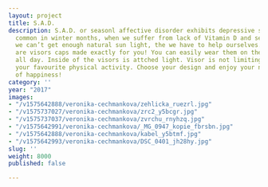 ```yaml
---
layout: project
title: S.A.D.
description: S.A.D. or seasonl affective disorder exhibits depressive symptoms, mostly
  common in winter months, when we suffer from lack of Vitamin D and serotonin. When
  we can’t get enough natural sun light, the we have to help ourselves. SAD lights
  are visors caps made exactly for you! You can easily wear them on the head during
  all day. Inside of the visors is attched light. Visor is not limiting you during
  your favourite physical activity. Choose your design and enjoy your new winter full
  of happiness!
category: ''
year: "2017"
images:
- "/v1575642888/veronika-cechmankova/zehlicka_ruezrl.jpg"
- "/v1575737027/veronika-cechmankova/zrc2_y5bcgr.jpg"
- "/v1575737037/veronika-cechmankova/zvrchu_rnyhzq.jpg"
- "/v1575642991/veronika-cechmankova/_MG_0947_kopie_fbrsbn.jpg"
- "/v1575642888/veronika-cechmankova/kabel_y5btmf.jpg"
- "/v1575642993/veronika-cechmankova/DSC_0401_jh28hy.jpg"
slug: ''
weight: 8000
published: false

---
```

